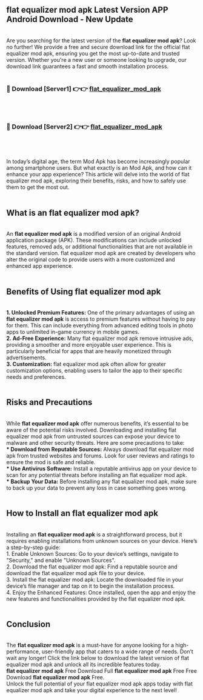 ## flat equalizer mod apk Latest Version APP Android Download - New Update
<br>
Are you searching for the latest version of the <strong>flat equalizer mod apk</strong>? Look no further! We provide a free and secure download link for the official flat equalizer mod apk, ensuring you get the most up-to-date and trusted version. Whether you're a new user or someone looking to upgrade, our download link guarantees a fast and smooth installation process.
<br>
<br>
<h3>🔴 Download [Server1] 👉👉 <a href="https://modyolo.store/flat+equalizer+mod+apk">flat_equalizer_mod_apk</a></h3><br>
<br>
<h3>🔴 Download [Server2] 👉👉 <a href="https://modyolo.store/flat+equalizer+mod+apk">flat_equalizer_mod_apk</a></h3><br>
<br>
<br>
In today’s digital age, the term Mod Apk has become increasingly popular among smartphone users. But what exactly is an Mod Apk, and how can it enhance your app experience? This article will delve into the world of flat equalizer mod apk, exploring their benefits, risks, and how to safely use them to get the most out.
<br>
<br>
<h2>What is an flat equalizer mod apk?</h2>
<br>
An <strong>flat equalizer mod apk</strong> is a modified version of an original Android application package (APK). These modifications can include unlocked features, removed ads, or additional functionalities that are not available in the standard version. flat equalizer mod apk are created by developers who alter the original code to provide users with a more customized and enhanced app experience.
<br>
<br>
<h2>Benefits of Using flat equalizer mod apk</h2>
<br>
<strong> 1. Unlocked Premium Features:</strong> One of the primary advantages of using an <strong>flat equalizer mod apk</strong> is access to premium features without having to pay for them. This can include everything from advanced editing tools in photo apps to unlimited in-game currency in mobile games.
<br>
<strong> 2. Ad-Free Experience:</strong> Many flat equalizer mod apk remove intrusive ads, providing a smoother and more enjoyable user experience. This is particularly beneficial for apps that are heavily monetized through advertisements.
<br>
<strong> 3. Customization:</strong> flat equalizer mod apk often allow for greater customization options, enabling users to tailor the app to their specific needs and preferences.
<br>
<br>
<h2>Risks and Precautions</h2>
<br>
While <strong>flat equalizer mod apk</strong> offer numerous benefits, it’s essential to be aware of the potential risks involved. Downloading and installing flat equalizer mod apk from untrusted sources can expose your device to malware and other security threats. Here are some precautions to take:
<br>
<strong> * Download from Reputable Sources:</strong> Always download flat equalizer mod apk from trusted websites and forums. Look for user reviews and ratings to ensure the mod is safe and reliable.
<br>
<strong> * Use Antivirus Software:</strong> Install a reputable antivirus app on your device to scan for any potential threats before installing an flat equalizer mod apk.
<br>
<strong> * Backup Your Data:</strong> Before installing any flat equalizer mod apk, make sure to back up your data to prevent any loss in case something goes wrong.
<br>
<br>
<h2>How to Install an flat equalizer mod apk</h2>
<br>
Installing an <strong>flat equalizer mod apk</strong> is a straightforward process, but it requires enabling installations from unknown sources on your device. Here’s a step-by-step guide:
<br>
 1. Enable Unknown Sources: Go to your device’s settings, navigate to "Security," and enable "Unknown Sources".
<br>
 2. Download the flat equalizer mod apk: Find a reputable source and download the flat equalizer mod apk file to your device.
<br>
 3. Install the flat equalizer mod apk: Locate the downloaded file in your device’s file manager and tap on it to begin the installation process.
<br>
 4. Enjoy the Enhanced Features: Once installed, open the app and enjoy the new features and functionalities provided by the flat equalizer mod apk.
<br>
<br>
<h2><strong>Conclusion</strong></h2>
<br>
The <strong>flat equalizer mod apk</strong> is a must-have for anyone looking for a high-performance, user-friendly app that caters to a wide range of needs. Don’t wait any longer! Click the link below to download the latest version of flat equalizer mod apk and unlock all its incredible features today.
<br>
<strong>flat equalizer mod apk</strong> Free Download Full <strong>flat equalizer mod apk</strong> Free Free Download <strong>flat equalizer mod apk</strong> Free.
<br>
Unlock the full potential of your flat equalizer mod apk apps today with flat equalizer mod apk and take your digital experience to the next level!